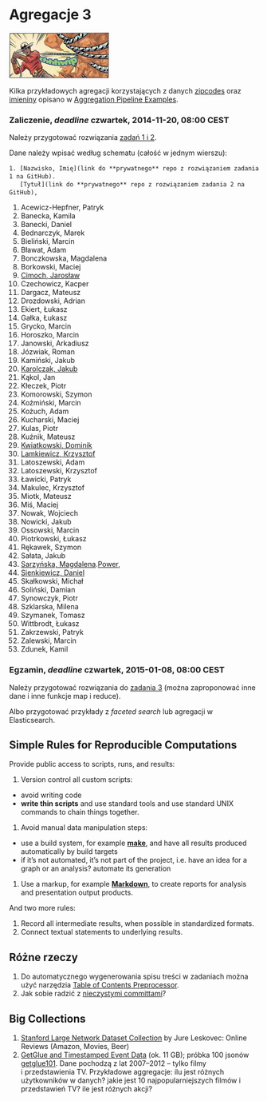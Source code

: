 # Agregacje 3

![Data Wranglers](images/data-wrangler.jpg)

Kilka przykładowych agregacji korzystających z danych
[zipcodes](http://media.mongodb.org/zips.json) oraz
[imieniny](data/wbzyl/imieniny.csv) opisano w [Aggregation Pipeline Examples](Aggregations_in_JS.md).

### Zaliczenie, *deadline* czwartek, 2014-11-20, 08:00 CEST

Należy przygotować rozwiązania
[zadań 1 i 2](http://wbzyl.inf.ug.edu.pl/nosql/zadania).

Dane należy wpisać według schematu (całość w jednym wierszu):

    1. [Nazwisko, Imię](link do **prywatnego** repo z rozwiązaniem zadania 1 na GitHub).
       [Tytuł](link do **prywatnego** repo z rozwiązaniem zadania 2 na GitHub),

1. Acewicz-Hepfner, Patryk
1. Banecka, Kamila
1. Banecki, Daniel
1. Bednarczyk, Marek
1. Bieliński, Marcin
1. Bławat, Adam
1. Bonczkowska, Magdalena
1. Borkowski, Maciej
1. [Cimoch, Jarosław](https://github.com/jcimoch/noSQL-labs)
1. Czechowicz, Kacper
1. Dargacz, Mateusz
1. Drozdowski, Adrian
1. Ekiert, Łukasz
1. Gałka, Łukasz
1. Grycko, Marcin
1. Horoszko, Marcin
1. Janowski, Arkadiusz
1. Józwiak, Roman
1. Kamiński, Jakub
1. [Karolczak, Jakub](https://github.com/Taureli/NoSQL1/blob/master/Zadanie1/README.md)
1. Kąkol, Jan
1. Kłeczek, Piotr
1. Komorowski, Szymon
1. Koźmiński, Marcin
1. Kożuch, Adam
1. Kucharski, Maciej
1. Kulas, Piotr
1. Kuźnik, Mateusz
1. [Kwiatkowski, Dominik](https://github.com/Kalumniatoris/fornosqleihp/blob/master/README.md)
1. [Lamkiewicz, Krzysztof](https://github.com/KLamkiewicz/NoSql)
1. Latoszewski, Adam
1. Latoszewski, Krzysztof
1. Ławicki, Patryk
1. Makulec, Krzysztof
1. Miotk, Mateusz
1. Miś, Maciej
1. Nowak, Wojciech
1. Nowicki, Jakub
1. Ossowski, Marcin
1. Piotrkowski, Łukasz
1. Rękawek, Szymon
1. Sałata, Jakub
1. [Sarzyńska, Magdalena](https://github.com/Madzia/NoSQL_UG/blob/master/zad1.md).[Power](https://github.com/Madzia/NoSQL_UG/blob/master/zad2.md),
1. [Sienkiewicz, Daniel](https://github.com/henio180/NoSQL)
1. Skałkowski, Michał
1. Soliński, Damian
1. Synowczyk, Piotr
1. Szklarska, Milena
1. Szymanek, Tomasz
1. Wittbrodt, Łukasz
1. Zakrzewski, Patryk
1. Zalewski, Marcin
1. Zdunek, Kamil


### Egzamin, *deadline* czwartek, 2015-01-08, 08:00 CEST

Należy przygotować rozwiązania do
[zadania 3](http://wbzyl.inf.ug.edu.pl/nosql/zadania)
(można zaproponować inne dane i inne funkcje map i reduce).

Albo przygotować przykłady z *faceted search*
lub agregacji w Elasticsearch.


## Simple Rules for Reproducible Computations

Provide public access to scripts, runs, and results:

1. Version control all custom scripts:
  - avoid writing code
  - **write thin scripts** and use standard tools and use standard UNIX
    commands to chain things together.
1. Avoid manual data manipulation steps:
  - use a build system, for example [**make**](http://bost.ocks.org/mike/make/),
    and have all results produced automatically by build targets
  - if it’s not automated, it’s not part of the project,
    i.e. have an idea for a graph or an analysis?
    automate its generation
1. Use a markup, for example
   [**Markdown**](http://daringfireball.net/projects/markdown/syntax),
   to create reports for analysis and presentation output products.

And two more rules:

1. Record all intermediate results, when possible in standardized formats.
1. Connect textual statements to underlying results.


## Różne rzeczy

1. Do automatycznego wygenerowania spisu treści w zadaniach można użyć narzędzia
[Table of Contents Preprocessor](https://github.com/aslushnikov/table-of-contents-preprocessor).
1. Jak sobie radzić z [nieczystymi committami](Git_Pull_Requests.md)?


## Big Collections

1. [Stanford Large Network Dataset Collection](https://snap.stanford.edu/data/)
by Jure Leskovec: Online Reviews (Amazon, Movies, Beer)
1. [GetGlue and Timestamped Event Data](http://getglue-data.s3.amazonaws.com/getglue_sample.tar.gz)
(ok. 11 GB); próbka 100 jsonów [getglue101](/data/wbzyl/getglue101.json).
Dane pochodzą z lat 2007–2012 – tylko filmy i przedstawienia TV.
Przykładowe aggregacje: ilu jest różnych użytkowników
w danych? jakie jest 10 najpopularniejszych filmów i przedstawień TV?
ile jest różnych akcji?
